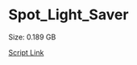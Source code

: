 # Spot_Light_Saver

Size: 0.189 GB

[Script Link](https://github.com/liuyal/Archive/blob/master/Python/Utilities/Miscellaneous/spotlight_saver.py)
